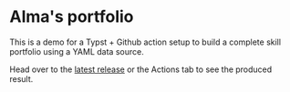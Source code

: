 # Alma's portfolio

This is a demo for a Typst + Github action setup to build a complete skill portfolio using a YAML data source.

Head over to the [latest release](https://github.com/almarzn/portfolio/releases/latest) or the Actions tab to see the produced result.
